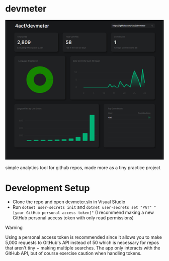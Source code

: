 # devmeter
![Preview Image](DevMeter.UI/Assets/preview.png)

simple analytics tool for github repos, made more as a tiny practice project 

# Development Setup
- Clone the repo and open devmeter.sln in Visual Studio
- Run `dotnet user-secrets init` and `dotnet user-secrets set "PAT" "[your GitHub personal access token]"` (I recommend making a new GitHub personal access token with only read permissions)

> [!WARNING]
> Using a personal access token is recommended since it allows you to make 5,000 requests to GitHub's API instead of 50 which is necessary for repos that aren't tiny + making multiple searches.
> The app only interacts with the GitHub API, but of course exercise caution when handling tokens. 
